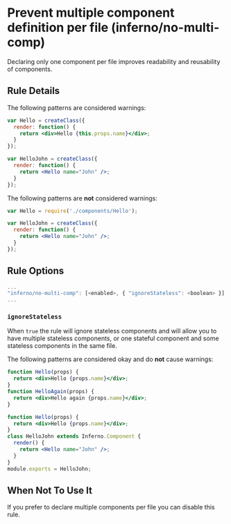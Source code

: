 # Prevent multiple component definition per file (inferno/no-multi-comp)

Declaring only one component per file improves readability and reusability of components.

## Rule Details

The following patterns are considered warnings:

```jsx
var Hello = createClass({
  render: function() {
    return <div>Hello {this.props.name}</div>;
  }
});

var HelloJohn = createClass({
  render: function() {
    return <Hello name="John" />;
  }
});
```

The following patterns are **not** considered warnings:

```jsx
var Hello = require('./components/Hello');

var HelloJohn = createClass({
  render: function() {
    return <Hello name="John" />;
  }
});
```

## Rule Options

```js
...
"inferno/no-multi-comp": [<enabled>, { "ignoreStateless": <boolean> }]
...
```

### `ignoreStateless`

When `true` the rule will ignore stateless components and will allow you to have multiple stateless components, or one stateful component and some stateless components in the same file.

The following patterns are considered okay and do **not** cause warnings:

```jsx
function Hello(props) {
  return <div>Hello {props.name}</div>;
}
function HelloAgain(props) {
  return <div>Hello again {props.name}</div>;
}
```

```jsx
function Hello(props) {
  return <div>Hello {props.name}</div>;
}
class HelloJohn extends Inferno.Component {
  render() {
    return <Hello name="John" />;
  }
}
module.exports = HelloJohn;
```

## When Not To Use It

If you prefer to declare multiple components per file you can disable this rule.
